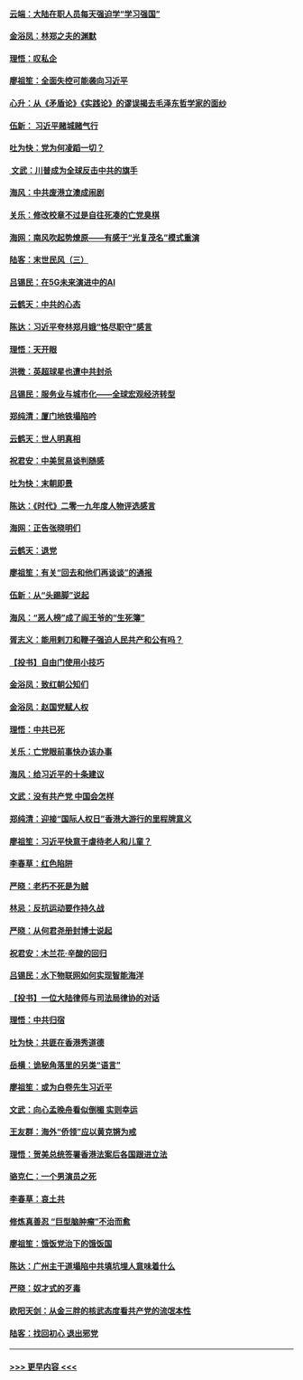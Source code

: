 #### [云端：大陆在职人员每天强迫学“学习强国”](../pages/nsc993/n11738735.md?t=12230222) 
#### [金浴凤：林郑之夫的渊默](../pages/nsc993/n11737735.md?t=12230222) 
#### [理悟：叹私企](../pages/nsc993/n11737715.md?t=12230222) 
#### [廖祖笙：全面失控可能袭向习近平](../pages/nsc993/n11737704.md?t=12230222) 
#### [心升：从《矛盾论》《实践论》的谬误揭去毛泽东哲学家的面纱](../pages/nsc993/n11736962.md?t=12230222) 
#### [伍新： 习近平赌城赌气行](../pages/nsc993/n11736929.md?t=12230222) 
#### [吐为快：党为何凌蹈一切？](../pages/nsc993/n11736915.md?t=12230222) 
#### [ 文武：川普成为全球反击中共的旗手](../pages/nsc993/n11736882.md?t=12230222) 
#### [海风：中共废港立澳成闹剧](../pages/nsc993/n11735857.md?t=12230222) 
#### [关乐：修改校章不过是自往死凑的亡党臭棋](../pages/nsc993/n11735097.md?t=12230222) 
#### [海网：南风吹起势燎原——有感于“光复茂名”模式重演](../pages/nsc993/n11732308.md?t=12230222) 
#### [陆客：末世民风（三）](../pages/nsc993/n11732211.md?t=12230222) 
#### [吕锡民：在5G未来演进中的AI](../pages/nsc993/n11730010.md?t=12230222) 
#### [云鹤天：中共的心态](../pages/nsc993/n11729906.md?t=12230222) 
#### [陈达：习近平夸林郑月娥“恪尽职守”感言](../pages/nsc993/n11729881.md?t=12230222) 
#### [理悟：天开眼](../pages/nsc993/n11729699.md?t=12230222) 
#### [洪微：英超球星也遭中共封杀](../pages/nsc993/n11727243.md?t=12230222) 
#### [吕锡民：服务业与城市化——全球宏观经济转型](../pages/nsc993/n11725845.md?t=12230222) 
#### [郑纯清：厦门地铁塌陷吟](../pages/nsc993/n11725813.md?t=12230222) 
#### [云鹤天：世人明真相](../pages/nsc993/n11725621.md?t=12230222) 
#### [祝君安：中美贸易谈判随感](../pages/nsc993/n11725609.md?t=12230222) 
#### [吐为快：末朝即景](../pages/nsc993/n11723365.md?t=12230222) 
#### [陈达：《时代》二零一九年度人物评选感言](../pages/nsc993/n11723337.md?t=12230222) 
#### [海网：正告张晓明们](../pages/nsc993/n11723228.md?t=12230222) 
#### [云鹤天：退党](../pages/nsc993/n11723056.md?t=12230222) 
#### [廖祖笙：有关“回去和他们再谈谈”的通报](../pages/nsc993/n11722442.md?t=12230222) 
#### [伍新：从“头踢脚”说起](../pages/nsc993/n11722429.md?t=12230222) 
#### [海风：“恶人榜”成了阎王爷的“生死簿”](../pages/nsc993/n11722272.md?t=12230222) 
#### [胥志义：能用剌刀和鞭子强迫人民共产和公有吗？](../pages/nsc993/n11720569.md?t=12230222) 
#### [【投书】自由门使用小技巧](../pages/nsc993/n11720180.md?t=12230222) 
#### [金浴凤：致红朝公知们](../pages/nsc993/n11720563.md?t=12230222) 
#### [金浴凤：赵国党赋人权](../pages/nsc993/n11720533.md?t=12230222) 
#### [理悟：中共已死](../pages/nsc993/n11720233.md?t=12230222) 
#### [关乐：亡党眼前事快办该办事](../pages/nsc993/n11719160.md?t=12230222) 
#### [海风：给习近平的十条建议](../pages/nsc993/n11717616.md?t=12230222) 
#### [文武：没有共产党 中国会怎样](../pages/nsc993/n11717584.md?t=12230222) 
#### [郑纯清：迎接“国际人权日”香港大游行的里程牌意义](../pages/nsc993/n11717417.md?t=12230222) 
#### [廖祖笙：习近平快意于虐待老人和儿童？](../pages/nsc993/n11715313.md?t=12230222) 
#### [李春草：红色陷阱](../pages/nsc993/n11715029.md?t=12230222) 
#### [严晓：老朽不死是为贼](../pages/nsc993/n11712910.md?t=12230222) 
#### [林忌：反抗运动要作持久战](../pages/nsc993/n11712623.md?t=12230222) 
#### [严晓：从何君尧册封博士说起](../pages/nsc993/n11712465.md?t=12230222) 
#### [祝君安：木兰花·辛酸的回归](../pages/nsc993/n11712381.md?t=12230222) 
#### [吕锡民：水下物联网如何实现智能海洋](../pages/nsc993/n11711158.md?t=12230222) 
#### [【投书】一位大陆律师与司法局律协的对话](../pages/nsc993/n11709675.md?t=12230222) 
#### [理悟：中共归宿](../pages/nsc993/n11710059.md?t=12230222) 
#### [吐为快：共匪在香港秀道德](../pages/nsc993/n11709979.md?t=12230222) 
#### [岳横：诡秘角落里的另类“语言”](../pages/nsc993/n11709792.md?t=12230222) 
#### [廖祖笙：或为白卷先生习近平](../pages/nsc993/n11708330.md?t=12230222) 
#### [文武：向心孟晚舟看似倒楣 实则幸运](../pages/nsc993/n11708236.md?t=12230222) 
#### [王友群：海外“侨领”应以黄克锵为戒](../pages/nsc993/n11706176.md?t=12230222) 
#### [理悟：贺美总统签署香港法案后各国跟进立法](../pages/nsc993/n11706853.md?t=12230222) 
#### [骆克仁：一个男演员之死](../pages/nsc993/n11706677.md?t=12230222) 
#### [李春草：哀土共](../pages/nsc993/n11706255.md?t=12230222) 
#### [修炼真善忍 “巨型脑肿瘤”不治而愈](../pages/nsc993/n11705340.md?t=12230222) 
#### [廖祖笙：饿饭党治下的饿饭国](../pages/nsc993/n11705085.md?t=12230222) 
#### [陈达：广州主干道塌陷中共填坑埋人意味着什么](../pages/nsc993/n11705046.md?t=12230222) 
#### [严晓：奴才式的歹毒](../pages/nsc993/n11704826.md?t=12230222) 
#### [欧阳天剑：从金三胖的核武态度看共产党的流氓本性](../pages/nsc993/n11702238.md?t=12230222) 
#### [陆客：找回初心 退出邪党](../pages/nsc993/n11702213.md?t=12230222) 

----
#### [ >>> 更早内容 <<< ](../indexes/nsc993-earlier.md)
